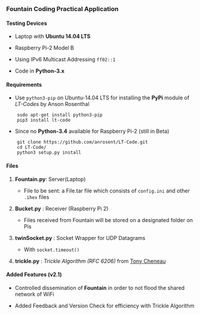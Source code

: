 ### Fountain Coding Practical Application

#### Testing Devices

* Laptop with __Ubuntu 14.04 LTS__

* Raspberry Pi-2 Model B

* Using IPv6 Multicast Addressing `ff02::1`

* Code in __Python-3.x__

#### Requirements

* Use `python3-pip` on Ubuntu-14.04 LTS for installing the __PyPi__ module of *LT-Codes* by Anson Rosenthal
```
    sudo apt-get install python3-pip
    pip3 install lt-code
```

* Since no __Python-3.4__ available for Raspberry Pi-2 (still in Beta)
```
	git clone https://github.com/anrosent/LT-Code.git
	cd LT-Code/
	python3 setup.py install
```
#### Files

1. __Fountain.py__: Server(Laptop)

    * File to be sent: a File.tar file which consists of `config.ini` and other `.ihex` files

2. __Bucket.py__ : Receiver (Raspberry Pi 2)

	* Files received from Fountain will be stored on a designated folder on Pis

3. __twinSocket.py__ : Socket Wrapper for UDP Datagrams
	
	* With `socket.timeout()`

4. __trickle.py__ : *Trickle Algorithm (RFC 6206)* from [Tony Cheneau](https://github.com/tcheneau/simpleRPL/blob/master/RPL/trickle.py)

#### Added Features (v2.1)

* Controlled dissemination of __Fountain__ in order to not flood the shared network of WiFi

* Added Feedback and Version Check for efficiency with Trickle Algorithm 

